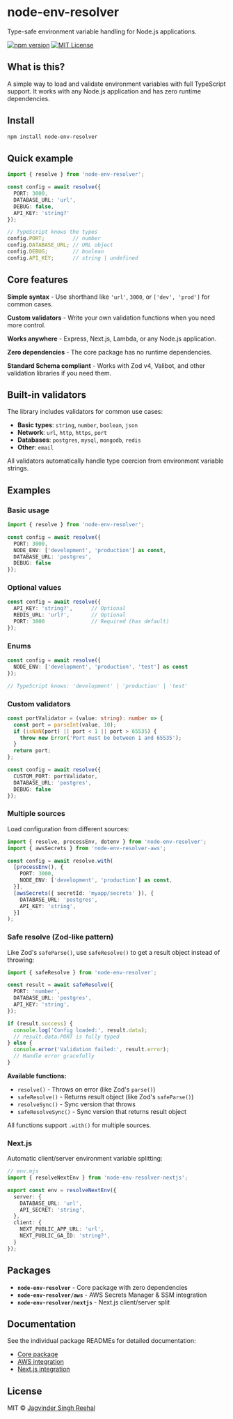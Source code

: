 # node-env-resolver

Type-safe environment variable handling for Node.js applications.

[![npm version](https://img.shields.io/npm/v/node-env-resolver)](https://www.npmjs.com/package/node-env-resolver)
[![MIT License](https://img.shields.io/badge/license-MIT-blue.svg)](https://opensource.org/licenses/MIT)

## What is this?

A simple way to load and validate environment variables with full TypeScript support. It works with any Node.js application and has zero runtime dependencies.

## Install

```bash
npm install node-env-resolver
```

## Quick example

```ts
import { resolve } from 'node-env-resolver';

const config = await resolve({
  PORT: 3000,
  DATABASE_URL: 'url',
  DEBUG: false,
  API_KEY: 'string?'
});

// TypeScript knows the types
config.PORT;         // number
config.DATABASE_URL; // URL object
config.DEBUG;        // boolean
config.API_KEY;      // string | undefined
```

## Core features

**Simple syntax** - Use shorthand like `'url'`, `3000`, or `['dev', 'prod']` for common cases.

**Custom validators** - Write your own validation functions when you need more control.

**Works anywhere** - Express, Next.js, Lambda, or any Node.js application.

**Zero dependencies** - The core package has no runtime dependencies.

**Standard Schema compliant** - Works with Zod v4, Valibot, and other validation libraries if you need them.

## Built-in validators

The library includes validators for common use cases:

- **Basic types**: `string`, `number`, `boolean`, `json`
- **Network**: `url`, `http`, `https`, `port`
- **Databases**: `postgres`, `mysql`, `mongodb`, `redis`
- **Other**: `email`

All validators automatically handle type coercion from environment variable strings.

## Examples

### Basic usage

```ts
import { resolve } from 'node-env-resolver';

const config = await resolve({
  PORT: 3000,
  NODE_ENV: ['development', 'production'] as const,
  DATABASE_URL: 'postgres',
  DEBUG: false
});
```

### Optional values

```ts
const config = await resolve({
  API_KEY: 'string?',      // Optional
  REDIS_URL: 'url?',       // Optional
  PORT: 3000               // Required (has default)
});
```

### Enums

```ts
const config = await resolve({
  NODE_ENV: ['development', 'production', 'test'] as const
});

// TypeScript knows: 'development' | 'production' | 'test'
```

### Custom validators

```ts
const portValidator = (value: string): number => {
  const port = parseInt(value, 10);
  if (isNaN(port) || port < 1 || port > 65535) {
    throw new Error('Port must be between 1 and 65535');
  }
  return port;
};

const config = await resolve({
  CUSTOM_PORT: portValidator,
  DATABASE_URL: 'postgres',
  DEBUG: false
});
```

### Multiple sources

Load configuration from different sources:

```ts
import { resolve, processEnv, dotenv } from 'node-env-resolver';
import { awsSecrets } from 'node-env-resolver-aws';

const config = await resolve.with(
  [processEnv(), {
    PORT: 3000,
    NODE_ENV: ['development', 'production'] as const,
  }],
  [awsSecrets({ secretId: 'myapp/secrets' }), {
    DATABASE_URL: 'postgres',
    API_KEY: 'string',
  }]
);
```

### Safe resolve (Zod-like pattern)

Like Zod's `safeParse()`, use `safeResolve()` to get a result object instead of throwing:

```ts
import { safeResolve } from 'node-env-resolver';

const result = await safeResolve({
  PORT: 'number',
  DATABASE_URL: 'postgres',
  API_KEY: 'string',
});

if (result.success) {
  console.log('Config loaded:', result.data);
  // result.data.PORT is fully typed
} else {
  console.error('Validation failed:', result.error);
  // Handle error gracefully
}
```

**Available functions:**
- `resolve()` - Throws on error (like Zod's `parse()`)
- `safeResolve()` - Returns result object (like Zod's `safeParse()`)
- `resolveSync()` - Sync version that throws
- `safeResolveSync()` - Sync version that returns result object

All functions support `.with()` for multiple sources.

### Next.js

Automatic client/server environment variable splitting:

```ts
// env.mjs
import { resolveNextEnv } from 'node-env-resolver-nextjs';

export const env = resolveNextEnv({
  server: {
    DATABASE_URL: 'url',
    API_SECRET: 'string',
  },
  client: {
    NEXT_PUBLIC_APP_URL: 'url',
    NEXT_PUBLIC_GA_ID: 'string?',
  }
});
```

## Packages

- **`node-env-resolver`** - Core package with zero dependencies
- **`node-env-resolver/aws`** - AWS Secrets Manager & SSM integration
- **`node-env-resolver/nextjs`** - Next.js client/server split

## Documentation

See the individual package READMEs for detailed documentation:

- [Core package](./packages/node-env-resolver/README.md)
- [AWS integration](./packages/node-env-resolver-aws/README.md)
- [Next.js integration](./packages/nextjs-resolver/README.md)

## License

MIT © [Jagvinder Singh Reehal](https://jagreehal.com)
